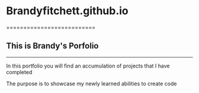 # Brandyfitchett.github.io
==========================

## This is Brandy's Porfolio
---------------------------

In this portfolio you will find an accumulation of projects that I have completed

The purpose is to showcase my newly learned abilities to create code
